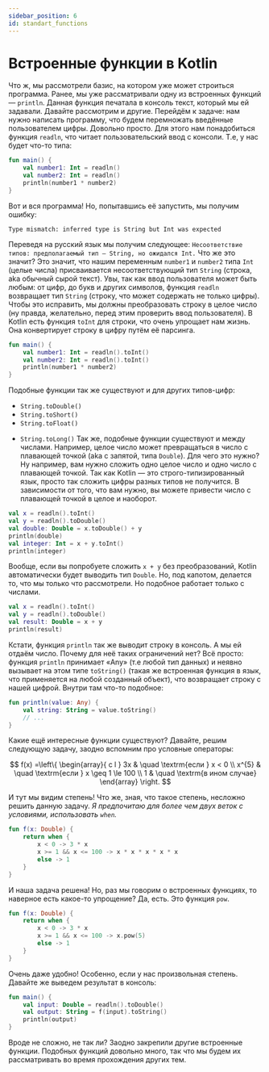 ```yaml
---
sidebar_position: 6
id: standart_functions
---
```

# Встроенные функции в Kotlin
Что ж, мы рассмотрели базис, на котором уже может строиться программа.
Ранее, мы уже рассматривали одну из встроенных функций — `println`. Данная функция печатала в консоль текст, который мы ей задавали. Давайте рассмотрим и другие.
Перейдём к задаче: нам нужно написать программу, что будем перемножать введённые пользователем цифры. Довольно просто.
Для этого нам понадобиться функция `readln`, что читает пользовательский ввод с консоли.
Т.е, у нас будет что-то типа:
```kotlin
fun main() {
	val number1: Int = readln()
	val number2: Int = readln()
	println(number1 * number2)
}
```
Вот и вся программа! Но, попытавшись её запустить, мы получим ошибку:
```
Type mismatch: inferred type is String but Int was expected
```
Переведя на русский язык мы получим следующее:
`Несоответствие типов: предполагаемый тип — String, но ожидался Int.`
Что же это значит? Это значит, что нашим переменным `number1` и `number2` типа `Int` (целые числа) присваивается несоответствующий тип `String` (строка, aka обычный сырой текст).
Увы, так как ввод пользователя может быть любым: от цифр, до букв и других символов, функция `readln` возвращает тип `String` (строку, что может содержать не только цифры). Чтобы это исправить, мы должны преобразовать строку в целое число (ну правда, желательно, перед этим проверить ввод пользователя).
В Kotlin есть функция `toInt` для строки, что очень упрощает нам жизнь. Она конвертирует строку в цифру путём её парсинга.
```kotlin
fun main() {
	val number1: Int = readln().toInt()
	val number2: Int = readln().toInt()
	println(number1 * number2)
}
```
Подобные функции так же существуют и для других типов-цифр:
- `String.toDouble()`
- `String.toShort()`
- `String.toFloat()`
* `String.toLong()`
  Так же, подобные функции существуют и между числами. Например, целое число может превращаться в число с плавающей точкой (aka с запятой, типа `Double`).
  Для чего это нужно? Ну например, вам нужно сложить одно целое число и одно число с плавающей точкой. Так как Kotlin — это строго-типизированный язык, просто так сложить цифры разных типов не получится. В зависимости от того, что вам нужно, вы можете привести число с плавающей точкой в целое и наоборот.
```kotlin
val x = readln().toInt()
val y = readln().toDouble()
val double: Double = x.toDouble() + y
println(double)
val integer: Int = x + y.toInt()
println(integer)
```
Вообще, если вы попробуете сложить `x + y` без преобразований, Kotlin автоматически будет выводить тип `Double`. Но, под капотом, делается то, что мы только что рассмотрели. Но подобное работает только с числами.
```kotlin
val x = readln().toInt()
val y = readln().toDouble()
val result: Double = x + y
println(result)
```
Кстати, функция `println` так же выводит строку в консоль. А мы ей отдаём число. Почему для неё таких ограничений нет?
Всё просто: функция `println` принимает «Any» (т.е любой тип данных) и неявно вызывает на этом типе `toString()` (такая же встроенная функция в язык, что применяется на любой созданный объект), что возвращает строку с нашей цифрой.
Внутри там что-то подобное:
```kotlin
fun println(value: Any) {
	val string: String = value.toString()
	// ...
}
```
Какие ещё интересные функции существуют?
Давайте, решим следующую задачу, заодно вспомним про условные операторы:

$$
f(x) =\left\{
\begin{array}{ c l }
3x & \quad \textrm{если } x < 0
\\
x^{5} & \quad \textrm{если } x \geq 1   
\le 100
\\
1                 & \quad \textrm{в ином случае}
\end{array}
\right.
$$

И тут мы видим степень! Что же, зная, что такое степень, несложно решить данную задачу.
*Я предпочитаю для более чем двух веток с условиями, использовать `when`.*
```kotlin
fun f(x: Double) {
	return when {
		x < 0 -> 3 * x
		x >= 1 && x <= 100 -> x * x * x * x * x
		else -> 1 
	}
}
``` 
И наша задача решена! Но, раз мы говорим о встроенных функциях, то наверное есть какое-то упрощение?
Да, есть. Это функция `pow`.
```kotlin
fun f(x: Double) {
	return when {
		x < 0 -> 3 * x
		x >= 1 && x <= 100 -> x.pow(5)
		else -> 1 
	}
}
```
Очень даже удобно! Особенно, если у нас произвольная степень.
Давайте же выведем результат в консоль:
```kotlin
fun main() {
	val input: Double = readln().toDouble()
	val output: String = f(input).toString()
	println(output)
}
```
Вроде не сложно, не так ли? Заодно закрепили другие встроенные функции.
Подобных функций довольно много, так что мы будем их рассматривать во время прохождения других тем.